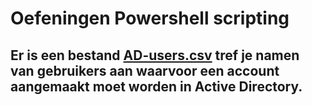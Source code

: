 # Oefeningen Powershell scripting

## Er is een bestand [AD-users.csv](./ad-users.csv) tref je namen van gebruikers aan waarvoor een account aangemaakt moet worden in Active Directory.
